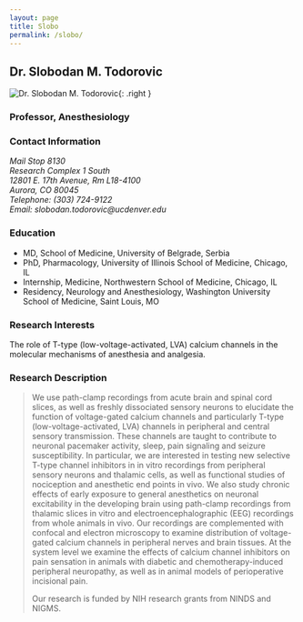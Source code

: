 ```yaml
---
layout: page
title: Slobo
permalink: /slobo/
---
```


## Dr. Slobodan M. Todorovic

![Dr. Slobodan M. Todorovic][slobo-pic]{: .right }

### Professor, Anesthesiology

### Contact Information
_Mail Stop 8130_  
_Research Complex 1 South_  
_12801 E. 17th Avenue, Rm L18-4100_  
_Aurora, CO 80045_  
_Telephone: (303) 724-9122_  
_Email: slobodan.todorovic@ucdenver.edu_ 
 
### Education  
* MD, School of Medicine, University of Belgrade, Serbia
* PhD, Pharmacology, University of Illinois School of Medicine, Chicago, IL
* Internship, Medicine, Northwestern School of Medicine, Chicago, IL
* Residency, Neurology and Anesthesiology, Washington University School of Medicine, Saint Louis, MO

### Research Interests  
The role of T-type (low-voltage-activated, LVA) calcium channels in the molecular mechanisms of anesthesia and analgesia.

### Research Description  
>We use path-clamp recordings from acute brain and spinal cord slices, as well as freshly dissociated sensory neurons to elucidate the function of voltage-gated calcium channels and particularly T-type (low-voltage-activated, LVA) channels in peripheral and central sensory transmission. These channels are taught to contribute to neuronal pacemaker activity, sleep, pain signaling and seizure susceptibility. In particular, we are interested in testing new selective T-type channel inhibitors in in vitro recordings from peripheral sensory neurons and thalamic cells, as well as functional studies of nociception and anesthetic end points in vivo. We also study chronic effects of early exposure to general anesthetics on neuronal excitability in the developing brain using path-clamp recordings from thalamic slices in vitro and electroencephalographic (EEG) recordings from whole animals in vivo. Our recordings are complemented with confocal and electron microscopy to examine distribution of voltage-gated calcium channels in peripheral nerves and brain tissues. At the system level we examine the effects of calcium channel inhibitors on pain sensation in animals with diabetic and chemotherapy-induced peripheral neuropathy, as well as in animal models of perioperative incisional pain.
>
>Our research is funded by NIH research grants from NINDS and NIGMS.

[slobo-pic]: http://localhost:4000/images/slobo.jpg